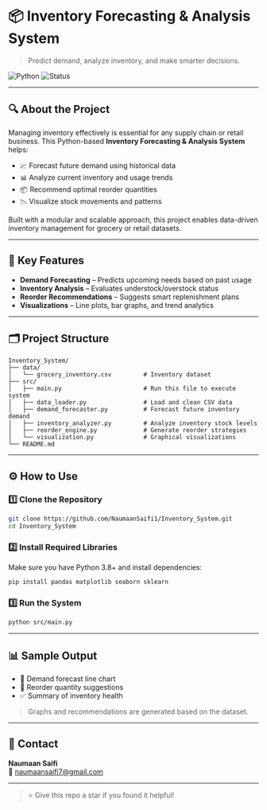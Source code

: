 # 📦 Inventory Forecasting & Analysis System

> Predict demand, analyze inventory, and make smarter decisions.

![Python](https://img.shields.io/badge/Python-3.8%2B-blue.svg)
![Status](https://img.shields.io/badge/Status-Active-brightgreen.svg)

---

## 🔍 About the Project

Managing inventory effectively is essential for any supply chain or retail business. This Python-based **Inventory Forecasting & Analysis System** helps:

- 📈 Forecast future demand using historical data  
- 📊 Analyze current inventory and usage trends  
- 📦 Recommend optimal reorder quantities  
- 📉 Visualize stock movements and patterns

Built with a modular and scalable approach, this project enables data-driven inventory management for grocery or retail datasets.

---

## 🧠 Key Features

- **Demand Forecasting** – Predicts upcoming needs based on past usage  
- **Inventory Analysis** – Evaluates understock/overstock status  
- **Reorder Recommendations** – Suggests smart replenishment plans  
- **Visualizations** – Line plots, bar graphs, and trend analytics  

---

## 🗂️ Project Structure

```plaintext
Inventory_System/
├── data/
│   └── grocery_inventory.csv         # Inventory dataset
├── src/
│   ├── main.py                       # Run this file to execute system
│   ├── data_loader.py                # Load and clean CSV data
│   ├── demand_forecaster.py          # Forecast future inventory demand
│   ├── inventory_analyzer.py         # Analyze inventory stock levels
│   ├── reorder_engine.py             # Generate reorder strategies
│   └── visualization.py              # Graphical visualizations
└── README.md
```

---

## ⚙️ How to Use

### 1️⃣ Clone the Repository

```bash
git clone https://github.com/NaumaanSaifi1/Inventory_System.git
cd Inventory_System
```

### 2️⃣ Install Required Libraries

Make sure you have Python 3.8+ and install dependencies:

```bash
pip install pandas matplotlib seaborn sklearn
```

### 3️⃣ Run the System

```bash
python src/main.py
```

---

## 📊 Sample Output

- 📌 Demand forecast line chart  
- 🔺 Reorder quantity suggestions  
- ✅ Summary of inventory health  

> Graphs and recommendations are generated based on the dataset.

---

## 📧 Contact

**Naumaan Saifi**  
📩 naumaansaifi7@gmail.com

---

> ⭐ Give this repo a star if you found it helpful!
